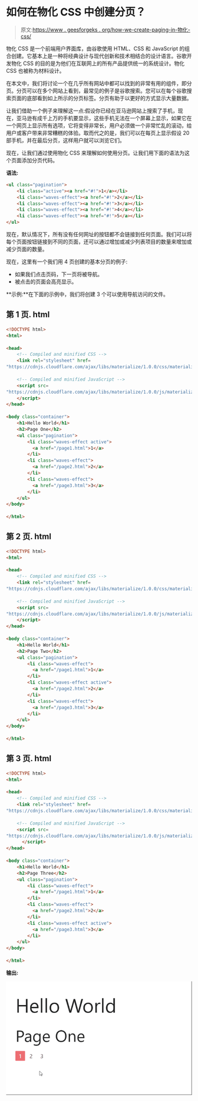# 如何在物化 CSS 中创建分页？

> 原文:[https://www . geesforgeks . org/how-we-create-paging-in-物化-css/](https://www.geeksforgeeks.org/how-to-we-create-pagination-in-materialize-css/)

物化 CSS 是一个前端用户界面库，由谷歌使用 HTML、CSS 和 JavaScript 的组合创建。它基本上是一种将经典设计与现代创新和技术相结合的设计语言。谷歌开发物化 CSS 的目的是为他们在互联网上的所有产品提供统一的系统设计。物化 CSS 也被称为材料设计。

在本文中，我们将讨论一个在几乎所有网站中都可以找到的非常有用的组件，即分页。分页可以在多个网站上看到，最常见的例子是谷歌搜索。您可以在每个谷歌搜索页面的底部看到如上所示的分页标签。分页有助于以更好的方式显示大量数据。

让我们借助一个例子来理解这一点:假设你已经在亚马逊网站上搜索了手机，现在，亚马逊有成千上万的手机要显示，这些手机无法在一个屏幕上显示，如果它在一个网页上显示所有选项，它将变得非常长，用户必须做一个非常忙乱的滚动，给用户或客户带来非常糟糕的体验。取而代之的是，我们可以在每页上显示假设 20 部手机，并在最后分页，这样用户就可以浏览它们。

现在，让我们通过使用物化 CSS 来理解如何使用分页。让我们用下面的语法为这个页面添加分页代码。

**语法:**

```html
<ul class="pagination">
    <li class="active"><a href="#!">1</a></li>
    <li class="waves-effect"><a href="#!">2</a></li>
    <li class="waves-effect"><a href="#!">3</a></li>
    <li class="waves-effect"><a href="#!">4</a></li>
    <li class="waves-effect"><a href="#!">5</a></li>
</ul>
```

现在，默认情况下，所有没有任何网址的按钮都不会链接到任何页面。我们可以将每个页面按钮链接到不同的页面，还可以通过增加或减少列表项目的数量来增加或减少页面的数量。

现在，这里有一个我们用 4 页创建的基本分页的例子:

*   如果我们点击页码，下一页将被导航。
*   被点击的页面会高亮显示。

**示例:**在下面的示例中，我们将创建 3 个可以使用导航访问的文件。

## 第 1 页. html

```html
<!DOCTYPE html>
<html>

<head>
    <!-- Compiled and minified CSS -->
    <link rel="stylesheet" href=
"https://cdnjs.cloudflare.com/ajax/libs/materialize/1.0.0/css/materialize.min.css">

    <!-- Compiled and minified JavaScript -->
    <script src=
"https://cdnjs.cloudflare.com/ajax/libs/materialize/1.0.0/js/materialize.min.js">
    </script>
</head>

<body class="container">
    <h1>Hello World</h1>
    <h2>Page One</h2>
    <ul class="pagination">
        <li class="waves-effect active">
          <a href="/page1.html">1</a>
        </li>
        <li class="waves-effect">
          <a href="/page2.html">2</a>
        </li>
        <li class="waves-effect">
          <a href="/page3.html">3</a>
        </li>
    </ul>
</body>

</html>
```

## 第 2 页. html

```html
<!DOCTYPE html>
<html>

<head>
    <!-- Compiled and minified CSS -->
    <link rel="stylesheet" href=
"https://cdnjs.cloudflare.com/ajax/libs/materialize/1.0.0/css/materialize.min.css">

    <!-- Compiled and minified JavaScript -->
    <script src=
"https://cdnjs.cloudflare.com/ajax/libs/materialize/1.0.0/js/materialize.min.js">
    </script>
</head>

<body class="container">
    <h1>Hello World</h1>
    <h2>Page Two</h2>
    <ul class="pagination">
        <li class="waves-effect">
          <a href="/page1.html">1</a>
        </li>
        <li class="waves-effect active">
          <a href="/page2.html">2</a>
        </li>
        <li class="waves-effect">
          <a href="/page3.html">3</a>
        </li>
    </ul>
</body>

</html>
```

## 第 3 页. html

```html
<!DOCTYPE html>
<html>

<head>
    <!-- Compiled and minified CSS -->
    <link rel="stylesheet" href=
"https://cdnjs.cloudflare.com/ajax/libs/materialize/1.0.0/css/materialize.min.css">

    <!-- Compiled and minified JavaScript -->
    <script src=
"https://cdnjs.cloudflare.com/ajax/libs/materialize/1.0.0/js/materialize.min.js">
      </script>
</head>

<body class="container">
    <h1>Hello World</h1>
    <h2>Page Three</h2>
    <ul class="pagination">
        <li class="waves-effect">
          <a href="/page1.html">1</a>
        </li>
        <li class="waves-effect">
          <a href="/page2.html">2</a>
        </li>
        <li class="waves-effect active">
          <a href="/page3.html">3</a>
        </li>
    </ul>
</body>

</html>
```

**输出:**

![](img/37d44297b014290bc1b7bc1cae1a659f.png)